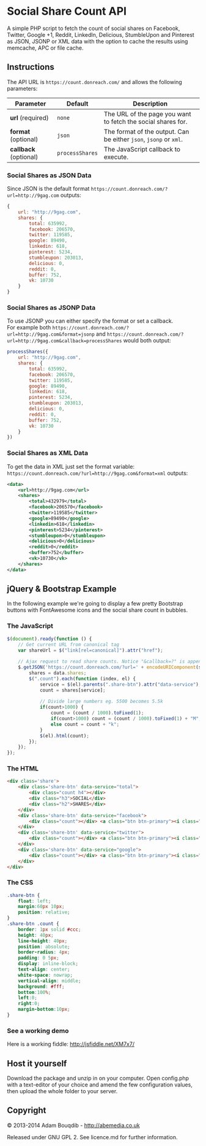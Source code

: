 Social Share Count API
===========

A simple PHP script to fetch the count of social shares on Facebook, Twitter, Google +1, Reddit, LinkedIn, Delicious, StumbleUpon and Pinterest as JSON, JSONP or XML data with the option to cache the results using memcache, APC or file cache.

## Instructions

The API URL is `https://count.donreach.com/` and allows the following parameters:

|  Parameter              |  Default         |  Description                                                      |
| ----------------------- | ---------------- | ----------------------------------------------------------------- |
| **url**  (required)     | `none`           | The URL of the page you want to fetch the social shares for.      |
| **format** (optional)   | `json`           | The format of the output. Can be either `json`, `jsonp` or `xml`. |
| **callback** (optional) | `processShares`  | The JavaScript callback to execute. 

### Social Shares as JSON Data

Since JSON is the default format `https://count.donreach.com/?url=http://9gag.com` outputs:
```javascript
{
	url: "http://9gag.com",
	shares: {
		total: 635992,
		facebook: 206570,
		twitter: 119585,
		google: 89490,
		linkedin: 618,
		pinterest: 5234,
		stumbleupon: 203013,
		delicious: 0,
		reddit: 0,
		buffer: 752,
		vk: 10730
	}
}
```

### Social Shares as JSONP Data

To use JSONP you can either specify the format or set a callback.  
For example both `https://count.donreach.com/?url=http://9gag.com&format=jsonp` and `https://count.donreach.com/?url=http://9gag.com&callback=processShares` would both output:
```javascript
processShares({
	url: "http://9gag.com",
	shares: {
		total: 635992,
		facebook: 206570,
		twitter: 119585,
		google: 89490,
		linkedin: 618,
		pinterest: 5234,
		stumbleupon: 203013,
		delicious: 0,
		reddit: 0,
		buffer: 752,
		vk: 10730
	}
})
```

### Social Shares as XML Data

To get the data in XML just set the format variable: `https://count.donreach.com/?url=http://9gag.com&format=xml` outputs:
```xml
<data>
	<url>http://9gag.com</url>
	<shares>
		<total>432979</total>
		<facebook>206570</facebook>
		<twitter>119585</twitter>
		<google>89490</google>
		<linkedin>618</linkedin>
		<pinterest>5234</pinterest>
		<stumbleupon>0</stumbleupon>
		<delicious>0</delicious>
		<reddit>0</reddit>
		<buffer>752</buffer>
		<vk>10730</vk>
	</shares>
</data>
```

## jQuery & Bootstrap Example

In the following example we're going to display a few pretty Bootstrap buttons with FontAwesome icons and the social share count in bubbles.

### The JavaScript
```javascript
$(document).ready(function () {
    // Get current URL from canonical tag
    var shareUrl = $("link[rel=canonical]").attr("href");
    
    // Ajax request to read share counts. Notice "&callback=?" is appended to the URL to define it as JSONP.
    $.getJSON('https://count.donreach.com/?url=' + encodeURIComponent(shareUrl) + "&callback=?", function (data) {
        shares = data.shares;
        $(".count").each(function (index, el) {
            service = $(el).parents(".share-btn").attr("data-service");
            count = shares[service];
            
            // Divide large numbers eg. 5500 becomes 5.5k
            if(count>1000) {
                count = (count / 1000).toFixed(1);
                if(count>1000) count = (count / 1000).toFixed(1) + "M";
                else count = count + "k";
            }
            $(el).html(count);
        });
    });
});
```
### The HTML
```html
<div class='share'>
    <div class='share-btn' data-service="total">
        <div class="count h4"></div>
        <div class="h3">SOCIAL</div>
        <div class="h2">SHARES</div>
    </div>
    <div class='share-btn' data-service="facebook">
        <div class="count"></div> <a class="btn btn-primary"><i class="fa fa-facebook fa-fw fa-3x"></i></a>
    </div>
    <div class='share-btn' data-service="twitter">
        <div class="count"></div> <a class="btn btn-primary"><i class="fa fa-twitter fa-fw fa-3x"></i></a>
    </div>
    <div class='share-btn' data-service="google">
        <div class="count"></div> <a class="btn btn-primary"><i class="fa fa-google-plus fa-fw fa-3x"></i></a>
    </div>
</div>
```
### The CSS
```css
.share-btn {
    float: left;
    margin:60px 10px;
    position: relative;
}
.share-btn .count {
    border: 1px solid #ccc;
    height: 40px;
    line-height: 40px;
    position: absolute;
    border-radius: 4px;
    padding: 0 5px;
    display: inline-block;
    text-align: center;
    white-space: nowrap;
    vertical-align: middle;
    background: #fff;
    bottom:100%;
    left:0;
    right:0;
    margin-bottom:10px;
}
```
### See a working demo

Here is a working fiddle: http://jsfiddle.net/XM7x7/

## Host it yourself

Download the package and unzip in on your computer. Open config.php with a text-editor of your choice and amend the few configuration values, then upload the whole folder to your server.

## Copyright
&copy; 2013-2014 Adam Bouqdib - http://abemedia.co.uk

Released under GNU GPL 2. See licence.md for further information.

